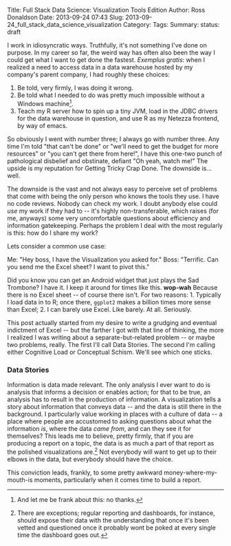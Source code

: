 Title: Full Stack Data Science: Visualization Tools Edition
Author: Ross Donaldson
Date: 2013-09-24 07:43
Slug: 2013-09-24_full_stack_data_science_visualization
Category:
Tags:
Summary:
status: draft

I work in idiosyncratic ways. Truthfully, it's not something I've done on purpose. In my career so far, the weird way has often also been the way I could get what I want to get done the fastest. _Exemplus gratis_: when I realized a need to access data in a data warehouse hosted by my company's parent company, I had roughly these choices:

1. Be told, very firmly, I was doing it wrong.
2. Be told what I needed to do was pretty much impossible without a Windows machine[^win].
3. Teach my R server how to spin up a tiny JVM, load in the JDBC drivers for the data warehouse in question, and use R as my Netezza frontend, by way of emacs.

So obviously I went with number three; I always go with number three. Any time I'm told "that can't be done" or "we'll need to get the budget for more resources" or "you can't get there from here!", I have this one-two punch of pathological disbelief and obstinate, defiant "Oh yeah, watch me!" The upside is my reputation for Getting Tricky Crap Done. The downside is... well.

The downside is the vast and not always easy to perceive set of problems that come with being the only person who knows the tools they use. I have no code reviews. Nobody can check my work. I doubt anybody else could _use_ my work if they had to -- it's highly non-transferable, which raises (for me, anyways) some very uncomfortable questions about efficiency and information gatekeeping. Perhaps the problem I deal with the most regularly is this: how do I share my work?

Lets consider a common use case:

Me: "Hey boss, I have the Visualization you asked for."
Boss: "Terrific. Can you send me the Excel sheet? I want to pivot this."

Did you know you can get an Android widget that just plays the Sad Trombone? I have it. I keep it around for times like this. **wop-wah** Because there is no Excel sheet -- of course there isn't. For two reasons: 1. Typically I load data in to R; once there, `ggplot2` makes a billion times more sense than Excel; 2. I can barely use Excel. Like barely. At all. Seriously.

This post actually started from my desire to write a grudging and eventual indictment of Excel -- but the farther I got with that line of thinking, the more I realized I was writing about a separate-but-related problem -- or maybe two problems, really. The first I'll call Data Stories. The second I'm calling either Cognitive Load or Conceptual Schism. We'll see which one sticks.

### Data Stories

Information is data made relevant. The only analysis I ever want to do is analysis that informs a decision or enables action; for that to be true, an analysis has to result in the production of information. A visualization tells a story about information that conveys data -- and the data is still there in the background. I particularly value working in places with a culture of data -- a place where people are accustomed to asking questions about what the information _is_, where the data _came from_, and can they see it for themselves? This leads me to believe, pretty firmly, that if you are producing a report on a topic, the data is as much a part of that report as the polished visualizations are.[^dataexcep] Not everybody will want to get up to their elbows in the data, but everybody should have the choice.

This conviction leads, frankly, to some pretty awkward money-where-my-mouth-is moments, particularly when it comes time to build a report.

[^win]: And let me be frank about this: no thanks.
[^dataexcep]: There are exceptions; regular reporting and dashboards, for instance, should expose their data with the understanding that once it's been vetted and questioned once it probably wont be poked at every single time the dashboard goes out.
